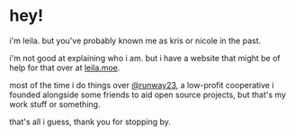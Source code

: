 # hey!

i'm leila. but you've probably known me as kris or nicole in the past.

i'm not good at explaining who i am. but i have a website that might be of help for that over at [leila.moe](https://leila.moe).

most of the time i do things over [@runway23](https://github.com/runway23), a low-profit cooperative i founded alongside some friends to aid open source projects, but that's my work stuff or something.

that's all i guess, thank you for stopping by. 

<!-- mixcoac's Github Profile - 24 February 2024 -->
<!-- I see you like snooping through RAW Markdown files, take anything you want. Its yours now. -->

